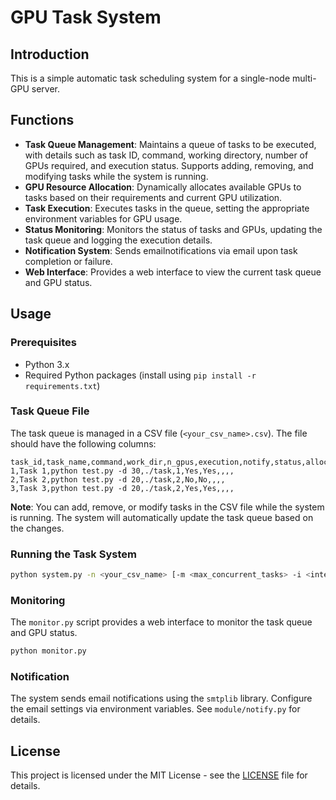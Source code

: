 # GPU Task System

## Introduction

This is a simple automatic task scheduling system for a single-node multi-GPU server.

## Functions

- **Task Queue Management**: Maintains a queue of tasks to be executed, with details such as task ID, command, working directory, number of GPUs required, and execution status. Supports adding, removing, and modifying tasks while the system is running.
- **GPU Resource Allocation**: Dynamically allocates available GPUs to tasks based on their requirements and current GPU utilization.
- **Task Execution**: Executes tasks in the queue, setting the appropriate environment variables for GPU usage.
- **Status Monitoring**: Monitors the status of tasks and GPUs, updating the task queue and logging the execution details.
- **Notification System**: Sends emailnotifications via email upon task completion or failure.
- **Web Interface**: Provides a web interface to view the current task queue and GPU status.

## Usage

### Prerequisites

- Python 3.x
- Required Python packages (install using `pip install -r requirements.txt`)

### Task Queue File

The task queue is managed in a CSV file (`<your_csv_name>.csv`). The file should have the following columns:

```csv
task_id,task_name,command,work_dir,n_gpus,execution,notify,status,allocated_gpus,start_time,end_time
1,Task 1,python test.py -d 30,./task,1,Yes,Yes,,,,
2,Task 2,python test.py -d 20,./task,2,No,No,,,,
3,Task 3,python test.py -d 20,./task,2,Yes,Yes,,,,
```

**Note**: You can add, remove, or modify tasks in the CSV file while the system is running. The system will automatically update the task queue based on the changes.

### Running the Task System
```sh
python system.py -n <your_csv_name> [-m <max_concurrent_tasks> -i <interval>]
```

### Monitoring

The `monitor.py` script provides a web interface to monitor the task queue and GPU status. 
```sh
python monitor.py
```

### Notification

The system sends email notifications using the `smtplib` library. Configure the email settings via environment variables. See `module/notify.py` for details.

## License

This project is licensed under the MIT License - see the [LICENSE](LICENSE) file for details.
